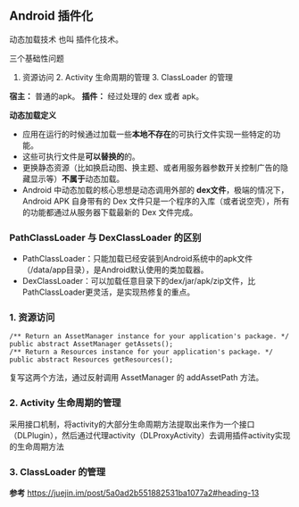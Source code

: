 ## Android 插件化

动态加载技术 也叫 插件化技术。

三个基础性问题
 1. 资源访问 2. Activity 生命周期的管理 3. ClassLoader 的管理

**宿主：** 普通的apk。
**插件：** 经过处理的 dex 或者 apk。

**动态加载定义**

- 应用在运行的时候通过加载一些**本地不存在**的可执行文件实现一些特定的功能。
- 这些可执行文件是**可以替换的**的。
- 更换静态资源（比如换启动图、换主题、或者用服务器参数开关控制广告的隐藏显示等）**不属于**动态加载。
- Android 中动态加载的核心思想是动态调用外部的 **dex文件**，极端的情况下，Android APK 自身带有的 Dex 文件只是一个程序的入库（或者说空壳），所有的功能都通过从服务器下载最新的 Dex 文件完成。

### PathClassLoader 与 DexClassLoader 的区别
- PathClassLoader：只能加载已经安装到Android系统中的apk文件（/data/app目录），是Android默认使用的类加载器。
- DexClassLoader：可以加载任意目录下的dex/jar/apk/zip文件，比PathClassLoader更灵活，是实现热修复的重点。

### 1. 资源访问

```
/** Return an AssetManager instance for your application's package. */
public abstract AssetManager getAssets();
/** Return a Resources instance for your application's package. */
public abstract Resources getResources();
```
复写这两个方法，通过反射调用 AssetManager 的 addAssetPath 方法。

### 2. Activity 生命周期的管理

采用接口机制，将activity的大部分生命周期方法提取出来作为一个接口（DLPlugin），然后通过代理activity（DLProxyActivity）去调用插件activity实现的生命周期方法

### 3. ClassLoader 的管理





**参考**
https://juejin.im/post/5a0ad2b551882531ba1077a2#heading-13
